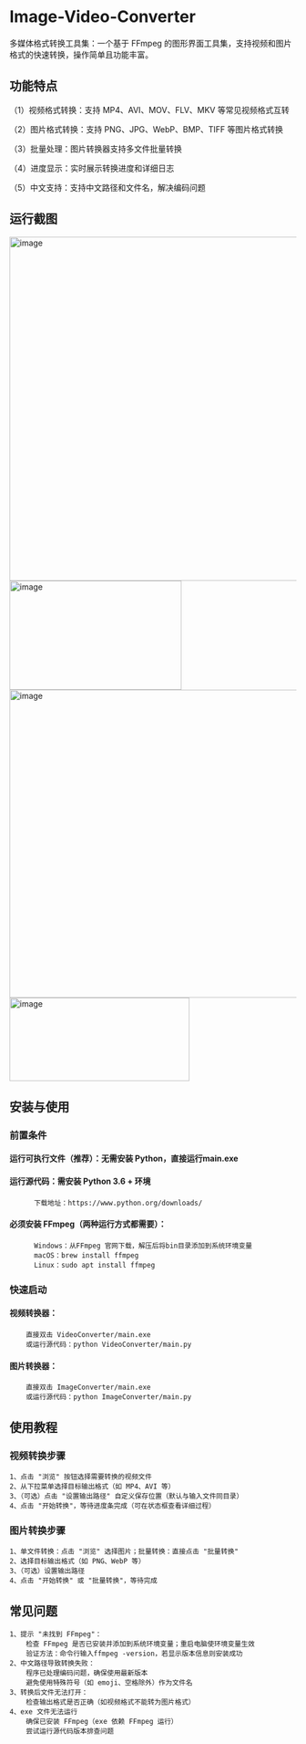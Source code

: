 # Image-Video-Converter
  多媒体格式转换工具集：一个基于 FFmpeg 的图形界面工具集，支持视频和图片格式的快速转换，操作简单且功能丰富。
  
## 功能特点
  （1）视频格式转换：支持 MP4、AVI、MOV、FLV、MKV 等常见视频格式互转
  
  （2）图片格式转换：支持 PNG、JPG、WebP、BMP、TIFF 等图片格式转换
  
  （3）批量处理：图片转换器支持多文件批量转换
  
  （4）进度显示：实时展示转换进度和详细日志
  
  （5）中文支持：支持中文路径和文件名，解决编码问题

## 运行截图

<img width="815" height="603" alt="image" src="https://github.com/user-attachments/assets/84d90165-38d9-4807-bbf7-bc1cabce0c9d" />


<img width="302" height="191" alt="image" src="https://github.com/user-attachments/assets/d2d548fa-9dfe-4098-a857-794c0dbf1110" />


<img width="753" height="540" alt="image" src="https://github.com/user-attachments/assets/9fb56b03-ddaa-4582-bef7-4afe18c03029" />


<img width="316" height="146" alt="image" src="https://github.com/user-attachments/assets/37e9596c-0127-4857-a133-10f655a7e298" />



## 安装与使用
### 前置条件
  #### 运行可执行文件（推荐）：无需安装 Python，直接运行main.exe
  #### 运行源代码：需安装 Python 3.6 + 环境
          下载地址：https://www.python.org/downloads/
  #### 必须安装 FFmpeg（两种运行方式都需要）：
          Windows：从FFmpeg 官网下载，解压后将bin目录添加到系统环境变量
          macOS：brew install ffmpeg
          Linux：sudo apt install ffmpeg
### 快速启动
  #### 视频转换器：
        直接双击 VideoConverter/main.exe
        或运行源代码：python VideoConverter/main.py
  #### 图片转换器：
        直接双击 ImageConverter/main.exe
        或运行源代码：python ImageConverter/main.py

## 使用教程
  ### 视频转换步骤
    1、点击 "浏览" 按钮选择需要转换的视频文件
    2、从下拉菜单选择目标输出格式（如 MP4、AVI 等）
    3、（可选）点击 "设置输出路径" 自定义保存位置（默认与输入文件同目录）
    4、点击 "开始转换"，等待进度条完成（可在状态框查看详细过程）
  ### 图片转换步骤
    1、单文件转换：点击 "浏览" 选择图片；批量转换：直接点击 "批量转换"
    2、选择目标输出格式（如 PNG、WebP 等）
    3、（可选）设置输出路径
    4、点击 "开始转换" 或 "批量转换"，等待完成

## 常见问题
    1、提示 "未找到 FFmpeg"：
        检查 FFmpeg 是否已安装并添加到系统环境变量；重启电脑使环境变量生效
        验证方法：命令行输入ffmpeg -version，若显示版本信息则安装成功
    2、中文路径导致转换失败：
        程序已处理编码问题，确保使用最新版本
        避免使用特殊符号（如 emoji、空格除外）作为文件名
    3、转换后文件无法打开：
        检查输出格式是否正确（如视频格式不能转为图片格式）
    4、exe 文件无法运行
        确保已安装 FFmpeg（exe 依赖 FFmpeg 运行）
        尝试运行源代码版本排查问题
